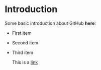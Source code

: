 # Introduction

Some basic introduction about GitHub **here**:

- First item
- Second item
- Third item

  This is a [link](www.google.com)
